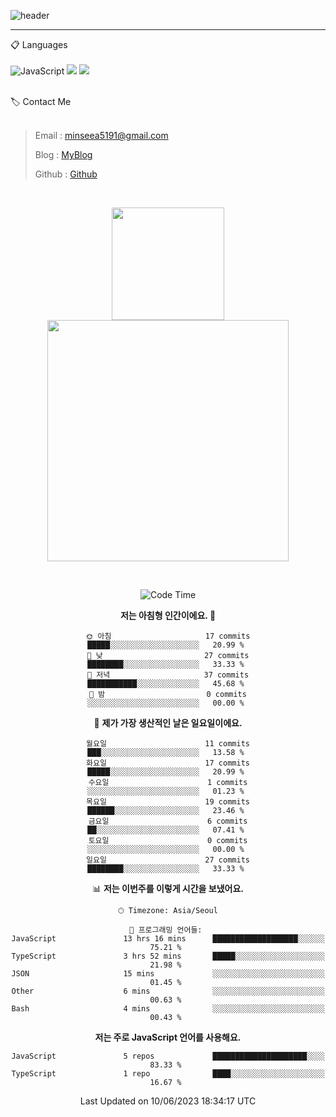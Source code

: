![header](https://capsule-render.vercel.app/api?type=waving&color=timeGradient&height=300&section=header&text=Welcome👋&animation=fadeIn&fontSize=55&fontAlignY=40&desc=minseo%20&descSize=30)

<hr />

📋 Languages<br /><br />
![JavaScript](https://img.shields.io/badge/javascript-%23323330.svg?style=for-the-badge&logo=javascript&logoColor=%23F7DF1E)
<img src="https://img.shields.io/badge/typescript-3178C6?style=for-the-badge&logo=typescript&logoColor=white"> 
 <img src="https://img.shields.io/badge/mysql-4479A1?style=for-the-badge&logo=mysql&logoColor=white"> 






<br>
🏷 Contact Me<br /><br />

> Email : <minseea5191@gmail.com>
> 
> Blog : [MyBlog](https://just-process.tistory.com/ "MYBolg")
> 
> Github : [Github](https://github.com/minseoya "Github!1")

<br>

<div align="center">
   <p display="inline">
    <a href="https://github.com/minseoya">
     <img height="180" src="https://github-readme-stats.vercel.app/api?username=minseoya&hide=none&hide_title=false&show_icons=ture&include_all_commits=false&theme=omni" />
     <img width="386" src="https://github-readme-stats.vercel.app/api/top-langs/?username=minseoya&layout=compact&show_icons=ture&show_owner=ture&hide_title=false&theme=omni&hide=none" />
    </a>
  </p>


<br>





<!--START_SECTION:waka-->
![Code Time](http://img.shields.io/badge/Code%20Time-345%20hrs%2044%20mins-blue)

**저는 아침형 인간이에요. 🐤** 

```text
🌞 아침                     17 commits          █████░░░░░░░░░░░░░░░░░░░░   20.99 % 
🌆 낮　                     27 commits          ████████░░░░░░░░░░░░░░░░░   33.33 % 
🌃 저녁                     37 commits          ███████████░░░░░░░░░░░░░░   45.68 % 
🌙 밤　                     0 commits           ░░░░░░░░░░░░░░░░░░░░░░░░░   00.00 % 
```
📅 **제가 가장 생산적인 날은 일요일이에요.** 

```text
월요일                      11 commits          ███░░░░░░░░░░░░░░░░░░░░░░   13.58 % 
화요일                      17 commits          █████░░░░░░░░░░░░░░░░░░░░   20.99 % 
수요일                      1 commits           ░░░░░░░░░░░░░░░░░░░░░░░░░   01.23 % 
목요일                      19 commits          ██████░░░░░░░░░░░░░░░░░░░   23.46 % 
금요일                      6 commits           ██░░░░░░░░░░░░░░░░░░░░░░░   07.41 % 
토요일                      0 commits           ░░░░░░░░░░░░░░░░░░░░░░░░░   00.00 % 
일요일                      27 commits          ████████░░░░░░░░░░░░░░░░░   33.33 % 
```


📊 **저는 이번주를 이렇게 시간을 보냈어요.** 

```text
🕑︎ Timezone: Asia/Seoul

💬 프로그래밍 언어들: 
JavaScript               13 hrs 16 mins      ███████████████████░░░░░░   75.21 % 
TypeScript               3 hrs 52 mins       █████░░░░░░░░░░░░░░░░░░░░   21.98 % 
JSON                     15 mins             ░░░░░░░░░░░░░░░░░░░░░░░░░   01.45 % 
Other                    6 mins              ░░░░░░░░░░░░░░░░░░░░░░░░░   00.63 % 
Bash                     4 mins              ░░░░░░░░░░░░░░░░░░░░░░░░░   00.43 % 
```

**저는 주로 JavaScript 언어를 사용해요.** 

```text
JavaScript               5 repos             █████████████████████░░░░   83.33 % 
TypeScript               1 repo              ████░░░░░░░░░░░░░░░░░░░░░   16.67 % 
```




 Last Updated on 10/06/2023 18:34:17 UTC
<!--END_SECTION:waka-->



